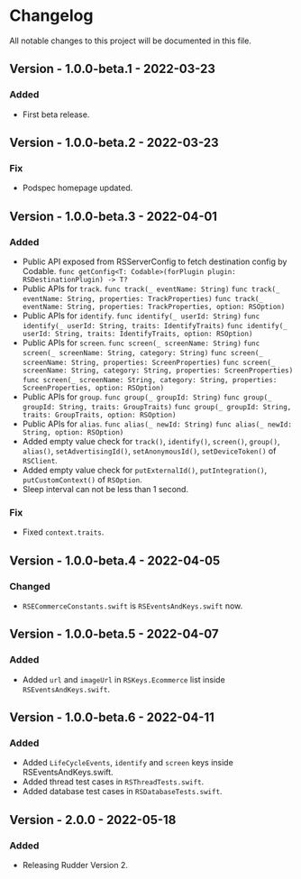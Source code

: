 # Changelog
All notable changes to this project will be documented in this file.

## Version - 1.0.0-beta.1 - 2022-03-23
### Added
- First beta release.

## Version - 1.0.0-beta.2 - 2022-03-23
### Fix
- Podspec homepage updated.

## Version - 1.0.0-beta.3 - 2022-04-01
### Added
- Public API exposed from RSServerConfig to fetch destination config by Codable.
`func getConfig<T: Codable>(forPlugin plugin: RSDestinationPlugin) -> T?`
- Public APIs for `track`.
`func track(_ eventName: String)`
`func track(_ eventName: String, properties: TrackProperties)`
`func track(_ eventName: String, properties: TrackProperties, option: RSOption)`
- Public APIs for `identify`.
`func identify(_ userId: String)`
`func identify(_ userId: String, traits: IdentifyTraits)`
`func identify(_ userId: String, traits: IdentifyTraits, option: RSOption)`
- Public APIs for `screen`.
`func screen(_ screenName: String)`
`func screen(_ screenName: String, category: String)`
`func screen(_ screenName: String, properties: ScreenProperties)`
`func screen(_ screenName: String, category: String, properties: ScreenProperties)`
`func screen(_ screenName: String, category: String, properties: ScreenProperties, option: RSOption)`
- Public APIs for `group`.
`func group(_ groupId: String)`
`func group(_ groupId: String, traits: GroupTraits)`
`func group(_ groupId: String, traits: GroupTraits, option: RSOption)`
- Public APIs for `alias`.
`func alias(_ newId: String)`
`func alias(_ newId: String, option: RSOption)`
- Added empty value check for `track()`, `identify()`, `screen()`, `group()`, `alias()`, `setAdvertisingId()`, `setAnonymousId()`, `setDeviceToken()` of `RSClient`.
- Added empty value check for `putExternalId()`, `putIntegration()`, `putCustomContext()` of `RSOption`.
- Sleep interval can not be less than 1 second.

### Fix
- Fixed `context.traits`.

## Version - 1.0.0-beta.4 - 2022-04-05
### Changed
- `RSECommerceConstants.swift` is `RSEventsAndKeys.swift` now.

## Version - 1.0.0-beta.5 - 2022-04-07
### Added
- Added `url` and `imageUrl` in `RSKeys.Ecommerce` list inside `RSEventsAndKeys.swift`.

## Version - 1.0.0-beta.6 - 2022-04-11
### Added
- Added `LifeCycleEvents`, `identify` and `screen` keys inside RSEventsAndKeys.swift.
- Added thread test cases in `RSThreadTests.swift`.
- Added database test cases in `RSDatabaseTests.swift`.

## Version - 2.0.0 - 2022-05-18
### Added
- Releasing Rudder Version 2.
